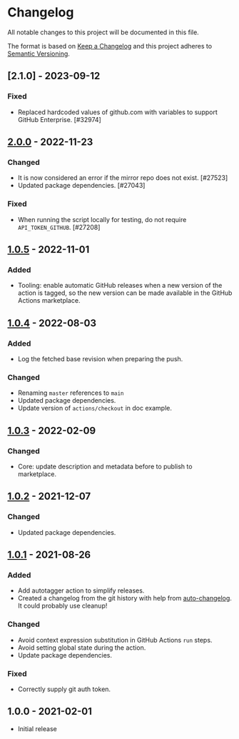 # Changelog

All notable changes to this project will be documented in this file.

The format is based on [Keep a Changelog](https://keepachangelog.com/en/1.0.0/)
and this project adheres to [Semantic Versioning](https://semver.org/spec/v2.0.0.html).

## [2.1.0] - 2023-09-12
### Fixed
- Replaced hardcoded values of github.com with variables to support GitHub Enterprise. [#32974]

## [2.0.0] - 2022-11-23
### Changed
- It is now considered an error if the mirror repo does not exist. [#27523]
- Updated package dependencies. [#27043]

### Fixed
- When running the script locally for testing, do not require `API_TOKEN_GITHUB`. [#27208]

## [1.0.5] - 2022-11-01
### Added
- Tooling: enable automatic GitHub releases when a new version of the action is tagged, so the new version can be made available in the GitHub Actions marketplace.

## [1.0.4] - 2022-08-03
### Added
- Log the fetched base revision when preparing the push.

### Changed
- Renaming `master` references to `main`
- Updated package dependencies.
- Update version of `actions/checkout` in doc example.

## [1.0.3] - 2022-02-09
### Changed
- Core: update description and metadata before to publish to marketplace.

## [1.0.2] - 2021-12-07
### Changed
- Updated package dependencies.

## [1.0.1] - 2021-08-26
### Added
- Add autotagger action to simplify releases.
- Created a changelog from the git history with help from [auto-changelog](https://www.npmjs.com/package/auto-changelog). It could probably use cleanup!

### Changed
- Avoid context expression substitution in GitHub Actions `run` steps.
- Avoid setting global state during the action.
- Update package dependencies.

### Fixed
- Correctly supply git auth token.

## 1.0.0 - 2021-02-01

- Initial release

[2.0.0]: https://github.com/Automattic/action-push-to-mirrors/compare/v1.0.5...v2.0.0
[1.0.5]: https://github.com/Automattic/action-push-to-mirrors/compare/v1.0.4...v1.0.5
[1.0.4]: https://github.com/Automattic/action-push-to-mirrors/compare/v1.0.3...v1.0.4
[1.0.3]: https://github.com/Automattic/action-push-to-mirrors/compare/v1.0.2...v1.0.3
[1.0.2]: https://github.com/Automattic/action-push-to-mirrors/compare/v1.0.1...v1.0.2
[1.0.1]: https://github.com/Automattic/action-push-to-mirrors/compare/v1.0.0...v1.0.1
